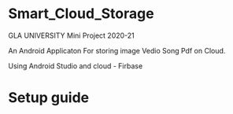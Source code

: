 # Smart_Cloud_Storage
 
 GLA UNIVERSITY  Mini Project  2020-21

 
 An Android Applicaton For storing image Vedio Song Pdf on Cloud.
 
 Using Android Studio and cloud - Firbase
 
 # Setup guide
  
  
 
